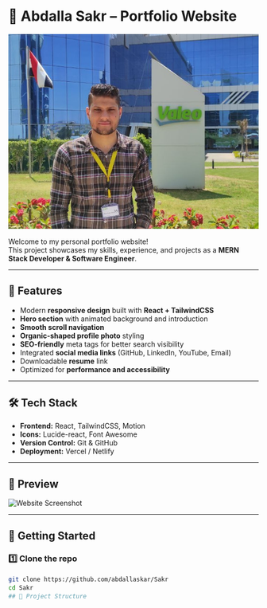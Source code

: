 # 🚀 Abdalla Sakr – Portfolio Website

![Portfolio Banner](./public/pro.JPG)

Welcome to my personal portfolio website!  
This project showcases my skills, experience, and projects as a **MERN Stack Developer & Software Engineer**.

---

## 🌟 Features

- Modern **responsive design** built with **React + TailwindCSS**
- **Hero section** with animated background and introduction
- **Smooth scroll navigation**
- **Organic-shaped profile photo** styling
- **SEO-friendly** meta tags for better search visibility
- Integrated **social media links** (GitHub, LinkedIn, YouTube, Email)
- Downloadable **resume** link
- Optimized for **performance and accessibility**

---

## 🛠️ Tech Stack

- **Frontend:** React, TailwindCSS, Motion
- **Icons:** Lucide-react, Font Awesome
- **Version Control:** Git & GitHub
- **Deployment:** Vercel / Netlify

---

## 📸 Preview

![Website Screenshot](./public/screenshot.png)

---

## 🚀 Getting Started

### 1️⃣ Clone the repo

```bash
git clone https://github.com/abdallaskar/Sakr
cd Sakr
## 📂 Project Structure


```
